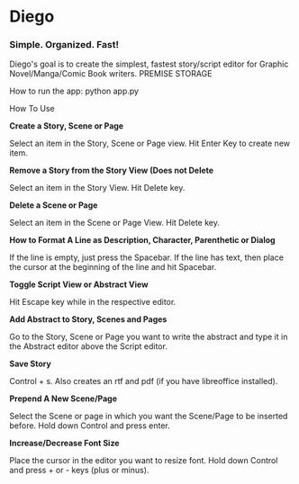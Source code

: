 # Diego
<h3>Simple. Organized. Fast!</h3>

Diego's goal is to create the simplest, fastest story/script editor for Graphic Novel/Manga/Comic Book writers.
PREMISE STORAGE

How to run the app:
python app.py

How To Use

<b>Create a Story, Scene or Page</b>

Select an item in the Story, Scene or Page view. Hit Enter Key to create new item.

<b>Remove a Story from the Story View (Does not Delete</b>

Select an item in the Story View. Hit Delete key.

<b>Delete a Scene or Page</b>

Select an item in the Scene or Page View. Hit Delete key.

<b>How to Format A Line as Description, Character, Parenthetic or Dialog</b>

If the line is empty, just press the Spacebar. If the line has text, then place the cursor at the beginning of the line and hit Spacebar.

<b>Toggle Script View or Abstract View</b>

Hit Escape key while in the respective editor.

<b>Add Abstract to Story, Scenes and Pages</b>

Go to the Story, Scene or Page you want to write the abstract and type it in the Abstract editor above the Script editor.

<b>Save Story</b>

Control + s.  Also creates an rtf and pdf (if you have libreoffice installed).

<b>Prepend A New Scene/Page</b>

Select the Scene or page in which you want the Scene/Page to be inserted before.  Hold down Control and press enter.

<b>Increase/Decrease Font Size</b>

Place the cursor in the editor you want to resize font. Hold down Control and press + or - keys (plus or minus).